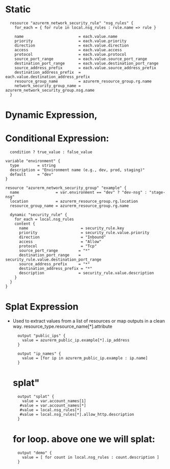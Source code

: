 
# Static
      resource "azurerm_network_security_rule" "nsg_rules" {
        for_each = { for rule in local.nsg_rules : rule.name => rule }
      
        name                        = each.value.name
        priority                    = each.value.priority
        direction                   = each.value.direction
        access                      = each.value.access
        protocol                    = each.value.protocol
        source_port_range           = each.value.source_port_range
        destination_port_range      = each.value.destination_port_range
        source_address_prefix       = each.value.source_address_prefix
        destination_address_prefix  = each.value.destination_address_prefix
        resource_group_name         = azurerm_resource_group.rg.name
        network_security_group_name = azurerm_network_security_group.nsg.name
      }


# Dynamic Expression, 
# Conditional Expression:
      condition ? true_value : false_value
    
    variable "environment" {
      type        = string
      description = "Environment name (e.g., dev, prod, staging)"
      default     = "dev"
    }

    resource "azurerm_network_security_group" "example" {
      name                = var.environment == "dev" ? "dev-nsg" : "stage-nsg"
      location            = azurerm_resource_group.rg.location
      resource_group_name = azurerm_resource_group.rg.name
      
      dynamic "security_rule" {
        for_each = local.nsg_rules
        content {
          name                       = security_rule.key
          priority                   = security_rule.value.priority
          direction                  = "Inbound"
          access                     = "Allow"
          protocol                   = "Tcp"
          source_port_range         = "*"
          destination_port_range    = security_rule.value.destination_port_range
          source_address_prefix     = "*"
          destination_address_prefix = "*"
          description               = security_rule.value.description
        }
      }
    }
# Splat Expression
  - Used to extract values from a list of resources or map outputs in a clean way.
          resource_type.resource_name[*].attribute
      
          output "public_ips" {
            value = azurerm_public_ip.example[*].ip_address
          }
          
          output "ip_names" {
            value = [for ip in azurerm_public_ip.example : ip.name]
          }

    # splat"
          output "splat" {
            value = var.account_names[1]
           #value = var.account_names[*]
           #value = local.nsg_rules[*]
           #value = local.nsg_rules[*].allow_http.description
          }

    # for loop. above one we will splat:
          output "demo" {
            value = [ for count in local.nsg_rules : count.description ]
          }



